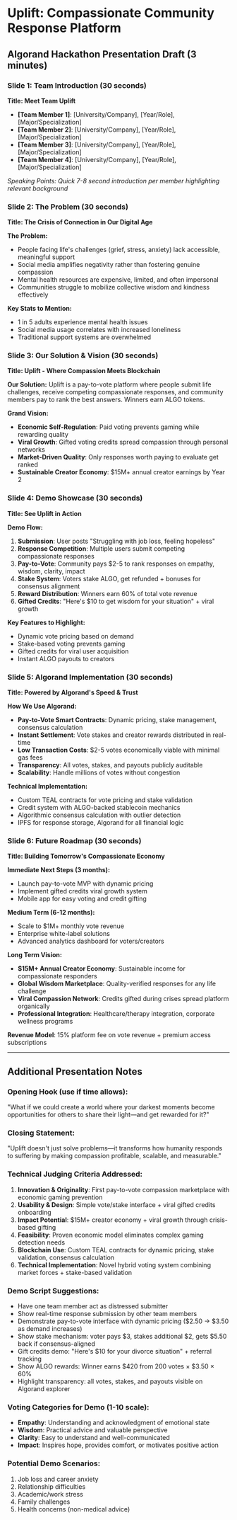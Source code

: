 # Uplift: Compassionate Community Response Platform
## Algorand Hackathon Presentation Draft (3 minutes)

### Slide 1: Team Introduction (30 seconds)
**Title: Meet Team Uplift**

- **[Team Member 1]**: [University/Company], [Year/Role], [Major/Specialization]
- **[Team Member 2]**: [University/Company], [Year/Role], [Major/Specialization]
- **[Team Member 3]**: [University/Company], [Year/Role], [Major/Specialization]
- **[Team Member 4]**: [University/Company], [Year/Role], [Major/Specialization]

*Speaking Points: Quick 7-8 second introduction per member highlighting relevant background*

### Slide 2: The Problem (30 seconds)
**Title: The Crisis of Connection in Our Digital Age**

**The Problem:**
- People facing life's challenges (grief, stress, anxiety) lack accessible, meaningful support
- Social media amplifies negativity rather than fostering genuine compassion
- Mental health resources are expensive, limited, and often impersonal
- Communities struggle to mobilize collective wisdom and kindness effectively

**Key Stats to Mention:**
- 1 in 5 adults experience mental health issues
- Social media usage correlates with increased loneliness
- Traditional support systems are overwhelmed

### Slide 3: Our Solution & Vision (30 seconds)
**Title: Uplift - Where Compassion Meets Blockchain**

**Our Solution:**
Uplift is a pay-to-vote platform where people submit life challenges, receive competing compassionate responses, and community members pay to rank the best answers. Winners earn ALGO tokens.

**Grand Vision:**
- **Economic Self-Regulation**: Paid voting prevents gaming while rewarding quality
- **Viral Growth**: Gifted voting credits spread compassion through personal networks
- **Market-Driven Quality**: Only responses worth paying to evaluate get ranked
- **Sustainable Creator Economy**: $15M+ annual creator earnings by Year 2

### Slide 4: Demo Showcase (30 seconds)
**Title: See Uplift in Action**

**Demo Flow:**
1. **Submission**: User posts "Struggling with job loss, feeling hopeless"
2. **Response Competition**: Multiple users submit competing compassionate responses
3. **Pay-to-Vote**: Community pays $2-5 to rank responses on empathy, wisdom, clarity, impact
4. **Stake System**: Voters stake ALGO, get refunded + bonuses for consensus alignment
5. **Reward Distribution**: Winners earn 60% of total vote revenue
6. **Gifted Credits**: "Here's $10 to get wisdom for your situation" + viral growth

**Key Features to Highlight:**
- Dynamic vote pricing based on demand
- Stake-based voting prevents gaming
- Gifted credits for viral user acquisition
- Instant ALGO payouts to creators

### Slide 5: Algorand Implementation (30 seconds)
**Title: Powered by Algorand's Speed & Trust**

**How We Use Algorand:**
- **Pay-to-Vote Smart Contracts**: Dynamic pricing, stake management, consensus calculation
- **Instant Settlement**: Vote stakes and creator rewards distributed in real-time
- **Low Transaction Costs**: $2-5 votes economically viable with minimal gas fees
- **Transparency**: All votes, stakes, and payouts publicly auditable
- **Scalability**: Handle millions of votes without congestion

**Technical Implementation:**
- Custom TEAL contracts for vote pricing and stake validation
- Credit system with ALGO-backed stablecoin mechanics
- Algorithmic consensus calculation with outlier detection
- IPFS for response storage, Algorand for all financial logic

### Slide 6: Future Roadmap (30 seconds)
**Title: Building Tomorrow's Compassionate Economy**

**Immediate Next Steps (3 months):**
- Launch pay-to-vote MVP with dynamic pricing
- Implement gifted credits viral growth system
- Mobile app for easy voting and credit gifting

**Medium Term (6-12 months):**
- Scale to $1M+ monthly vote revenue
- Enterprise white-label solutions
- Advanced analytics dashboard for voters/creators

**Long Term Vision:**
- **$15M+ Annual Creator Economy**: Sustainable income for compassionate responders
- **Global Wisdom Marketplace**: Quality-verified responses for any life challenge
- **Viral Compassion Network**: Credits gifted during crises spread platform organically
- **Professional Integration**: Healthcare/therapy integration, corporate wellness programs

**Revenue Model**: 15% platform fee on vote revenue + premium access subscriptions

---

## Additional Presentation Notes

### Opening Hook (use if time allows):
"What if we could create a world where your darkest moments become opportunities for others to share their light—and get rewarded for it?"

### Closing Statement:
"Uplift doesn't just solve problems—it transforms how humanity responds to suffering by making compassion profitable, scalable, and measurable."

### Technical Judging Criteria Addressed:

1. **Innovation & Originality**: First pay-to-vote compassion marketplace with economic gaming prevention
2. **Usability & Design**: Simple vote/stake interface + viral gifted credits onboarding
3. **Impact Potential**: $15M+ creator economy + viral growth through crisis-based gifting
4. **Feasibility**: Proven economic model eliminates complex gaming detection needs
5. **Blockchain Use**: Custom TEAL contracts for dynamic pricing, stake validation, consensus calculation
6. **Technical Implementation**: Novel hybrid voting system combining market forces + stake-based validation

### Demo Script Suggestions:
- Have one team member act as distressed submitter
- Show real-time response submission by other team members  
- Demonstrate pay-to-vote interface with dynamic pricing ($2.50 → $3.50 as demand increases)
- Show stake mechanism: voter pays $3, stakes additional $2, gets $5.50 back if consensus-aligned
- Gift credits demo: "Here's $10 for your divorce situation" + referral tracking
- Show ALGO rewards: Winner earns $420 from 200 votes × $3.50 × 60%
- Highlight transparency: all votes, stakes, and payouts visible on Algorand explorer

### Voting Categories for Demo (1-10 scale):
- **Empathy**: Understanding and acknowledgment of emotional state
- **Wisdom**: Practical advice and valuable perspective
- **Clarity**: Easy to understand and well-communicated  
- **Impact**: Inspires hope, provides comfort, or motivates positive action

### Potential Demo Scenarios:
1. Job loss and career anxiety
2. Relationship difficulties
3. Academic/work stress
4. Family challenges
5. Health concerns (non-medical advice)